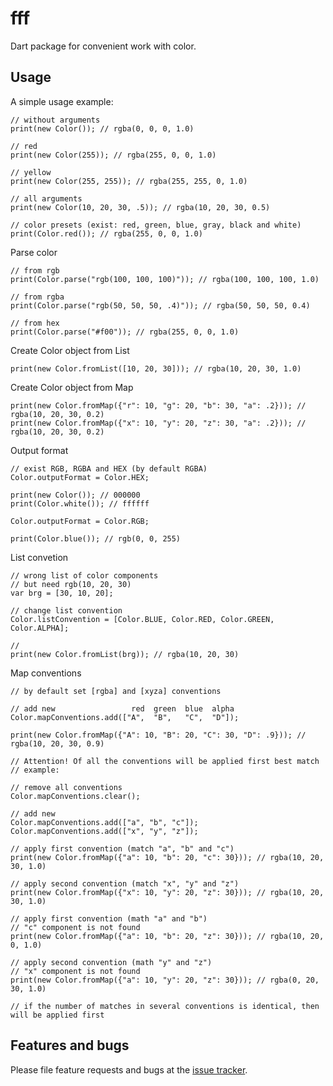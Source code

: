 # fff

Dart package for convenient work with color.

## Usage

A simple usage example:

    // without arguments
    print(new Color()); // rgba(0, 0, 0, 1.0)
    
    // red
    print(new Color(255)); // rgba(255, 0, 0, 1.0)
    
    // yellow
    print(new Color(255, 255)); // rgba(255, 255, 0, 1.0)
    
    // all arguments
    print(new Color(10, 20, 30, .5)); // rgba(10, 20, 30, 0.5)
    
    // color presets (exist: red, green, blue, gray, black and white)
    print(Color.red()); // rgba(255, 0, 0, 1.0)
    
Parse color

    // from rgb
    print(Color.parse("rgb(100, 100, 100)")); // rgba(100, 100, 100, 1.0)
    
    // from rgba
    print(Color.parse("rgb(50, 50, 50, .4)")); // rgba(50, 50, 50, 0.4)
    
    // from hex
    print(Color.parse("#f00")); // rgba(255, 0, 0, 1.0)

Create Color object from List

    print(new Color.fromList([10, 20, 30])); // rgba(10, 20, 30, 1.0)
    
Create Color object from Map

    print(new Color.fromMap({"r": 10, "g": 20, "b": 30, "a": .2})); // rgba(10, 20, 30, 0.2)
    print(new Color.fromMap({"x": 10, "y": 20, "z": 30, "a": .2})); // rgba(10, 20, 30, 0.2)

Output format

    // exist RGB, RGBA and HEX (by default RGBA)
    Color.outputFormat = Color.HEX;
    
    print(new Color()); // 000000
    print(Color.white()); // ffffff
    
    Color.outputFormat = Color.RGB;
    
    print(Color.blue()); // rgb(0, 0, 255)

List convetion

    // wrong list of color components
    // but need rgb(10, 20, 30)
    var brg = [30, 10, 20];
    
    // change list convention
    Color.listConvention = [Color.BLUE, Color.RED, Color.GREEN, Color.ALPHA];
    
    // 
    print(new Color.fromList(brg)); // rgba(10, 20, 30)

Map conventions

    // by default set [rgba] and [xyza] conventions
    
    // add new                 red  green  blue  alpha
    Color.mapConventions.add(["A",  "B",   "C",  "D"]);
    
    print(new Color.fromMap({"A": 10, "B": 20, "C": 30, "D": .9})); // rgba(10, 20, 30, 0.9)
    
    // Attention! Of all the conventions will be applied first best match
    // example:
    
    // remove all conventions
    Color.mapConventions.clear();
    
    // add new
    Color.mapConventions.add(["a", "b", "c"]);
    Color.mapConventions.add(["x", "y", "z"]);
    
    // apply first convention (match "a", "b" and "c")
    print(new Color.fromMap({"a": 10, "b": 20, "c": 30})); // rgba(10, 20, 30, 1.0)
    
    // apply second convention (match "x", "y" and "z")
    print(new Color.fromMap({"x": 10, "y": 20, "z": 30})); // rgba(10, 20, 30, 1.0)
    
    // apply first convention (math "a" and "b")
    // "c" component is not found
    print(new Color.fromMap({"a": 10, "b": 20, "z": 30})); // rgba(10, 20, 0, 1.0)

    // apply second convention (math "y" and "z")
    // "x" component is not found
    print(new Color.fromMap({"a": 10, "y": 20, "z": 30})); // rgba(0, 20, 30, 1.0)
    
    // if the number of matches in several conventions is identical, then will be applied first
    

## Features and bugs

Please file feature requests and bugs at the [issue tracker][tracker].

[tracker]: http://example.com/issues/replaceme
